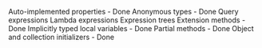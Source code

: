 Auto-implemented properties - Done
Anonymous types - Done
Query expressions
Lambda expressions
Expression trees
Extension methods - Done
Implicitly typed local variables - Done
Partial methods - Done
Object and collection initializers - Done